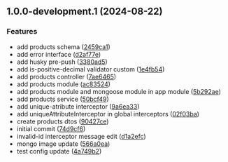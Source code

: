 ## 1.0.0-development.1 (2024-08-22)

### Features

* add  products schema ([2459ca1](https://github.com/WanderDinizVeloso/tickets/commit/2459ca11843377f6297b73d2457140d925205d9c))
* add error interface ([d2af77e](https://github.com/WanderDinizVeloso/tickets/commit/d2af77e9ff3c6b3215712ce243ce8f6eab7846a7))
* add husky pre-push ([3380ad5](https://github.com/WanderDinizVeloso/tickets/commit/3380ad56b92c0448121a98b1ee482cf1d594f91e))
* add is-positive-decimal validator custom ([1e4fb54](https://github.com/WanderDinizVeloso/tickets/commit/1e4fb5435139300a01de052e5e7b90871f601bb7))
* add products controller ([7ae6465](https://github.com/WanderDinizVeloso/tickets/commit/7ae64656dc0661fe2c290a1f3aaf0605d87c611d))
* add products module ([ac83524](https://github.com/WanderDinizVeloso/tickets/commit/ac83524d630a5b91ff5bb50766df7b3fd4c52def))
* add products module and mongoose module in app module ([5b292ae](https://github.com/WanderDinizVeloso/tickets/commit/5b292ae90958f9477e611ba8662ff4ebd382994a))
* add products service ([50bcf49](https://github.com/WanderDinizVeloso/tickets/commit/50bcf4914ff0512b16763be5e87601406760c9c7))
* add unique-atribute interceptor ([9a6ea33](https://github.com/WanderDinizVeloso/tickets/commit/9a6ea33909412b68c8e5fe6cba1f73c179e9f1b3))
* add uniqueAttributeInterceptor in global interceptors ([02f03ba](https://github.com/WanderDinizVeloso/tickets/commit/02f03bab571986d234e22f7b63b4ae137affea6e))
* create products dtos ([90427ce](https://github.com/WanderDinizVeloso/tickets/commit/90427cea02e6765366351677e8422705e052db3b))
* initial commit ([74d9cf6](https://github.com/WanderDinizVeloso/tickets/commit/74d9cf6d49fef364af49a3860b3712e10949ae74))
* invalid-id interceptor message edit ([d1a2efc](https://github.com/WanderDinizVeloso/tickets/commit/d1a2efcb602816ac5c9735518f8072e3a5dfc313))
* mongo image update ([566a0ea](https://github.com/WanderDinizVeloso/tickets/commit/566a0ea97b3e56fd00db49565e86c16c89a115df))
* test config update ([4a749b2](https://github.com/WanderDinizVeloso/tickets/commit/4a749b2217e935d8cc5391a6656480dd8c791cdf))
